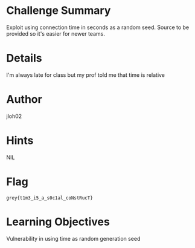 # Challenge Summary
Exploit using connection time in seconds as a random seed. Source to be provided so it's easier for newer teams.

# Details
I'm always late for class but my prof told me that time is relative

# Author

jloh02

# Hints
NIL

# Flag

`grey{t1m3_i5_a_s0c1al_coNstRucT}`

# Learning Objectives
Vulnerability in using time as random generation seed
